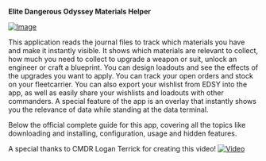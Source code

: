 **Elite Dangerous Odyssey Materials Helper**

[![Image](discord_button.png)](https://discord.gg/M8Rgz4AmmA)

This application reads the journal files to track which materials you have and make it instantly visible. It shows which
materials are relevant to collect, how much you need to collect to upgrade a weapon or suit, unlock an engineer or craft
a blueprint. You can design loadouts and see the effects of the upgrades you want to apply. You can track your open
orders and stock on your fleetcarrier.
You can also export your wishlist from EDSY into the app, as well as easily share your wishlists and loadouts with other
commanders. A special feature of the app is an overlay that instantly shows you the relevance of data while standing at
the data terminal.

Below the official complete guide for this app, covering all the topics like downloading and installing, configuration,
usage
and hidden features.

A special thanks to CMDR Logan Terrick for creating this video!
[![Video](https://img.youtube.com/vi/8EXOeB074Zw/maxresdefault.jpg)](https://youtu.be/8EXOeB074Zw)